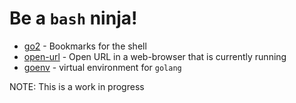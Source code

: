 # Be a `bash` ninja!

 * [go2](go2.md) - Bookmarks for the shell
 * [open-url](open-url.md) - Open URL in a web-browser that is currently running
 * [goenv](goenv.md) - virtual environment for `golang`


NOTE: This is a work in progress
